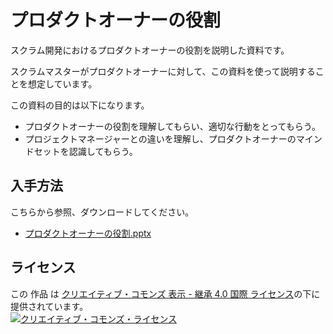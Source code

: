# プロダクトオーナーの役割

スクラム開発におけるプロダクトオーナーの役割を説明した資料です。

スクラムマスターがプロダクトオーナーに対して、この資料を使って説明することを想定しています。

この資料の目的は以下になります。
- プロダクトオーナーの役割を理解してもらい、適切な行動をとってもらう。
- プロジェクトマネージャーとの違いを理解し、プロダクトオーナーのマインドセットを認識してもらう。

## 入手方法

こちらから参照、ダウンロードしてください。  
* [プロダクトオーナーの役割.pptx](./docs/プロダクトオーナーの役割.pptx?raw=true)

## ライセンス

この 作品 は <a rel="license" href="http://creativecommons.org/licenses/by-sa/4.0/">クリエイティブ・コモンズ 表示 - 継承 4.0 国際 ライセンス</a>の下に提供されています。
<br />
<a rel="license" href="http://creativecommons.org/licenses/by-sa/4.0/">
  <img alt="クリエイティブ・コモンズ・ライセンス" style="border-width:0" src="https://i.creativecommons.org/l/by-sa/4.0/88x31.png" />
</a>
